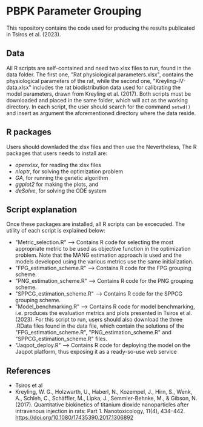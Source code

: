 # PBPK Parameter Grouping
This repository contains the code used for producing the results publicated in Tsiros et al. (2023). 
## Data
All R scripts are self-contained and need two xlsx files to run, found in the data folder. The first one, "Rat physiological parameters.xlsx", contains the physiological parameters of the rat, while the second one, "Kreyling-IV-data.xlsx" includes the rat biodistribution data used for calibrating the model parameters, drawn from Kreyling et al. (2017). Both scripts must be downloaded and placed in the same folder, which will act as the working directory. In each script, the user should search for the command `setwd()` and insert as argument the aforementioned directory where the data reside. 
## R packages
Users should downladed the xlsx files and then use the Nevertheless, The R packages that users needs to install are: 
* *openxlsx*, for reading the xlsx files
* *nloptr*, for solving the optimization problem
* *GA*, for running the genetic algorithm 
* *ggplot2* for making the plots, and
* *deSolve*, for solving the ODE system
## Script explanation
Once these packages are installed, all R scripts can be excecuded. The utility of each script is explained below:
* "Metric_selection.R"  --> Contains R code for selecting the most appropriate metric to be used as objective function in the optimization problem. Note that the MANG estimation approach is used and the models developed using the various metrics use the same initialization.
* "FPG_estimation_scheme.R"  --> Contains R code for the FPG grouping scheme.
* "PNG_estimation_scheme.R"  --> Contains R code for the PNG grouping scheme.
* "SPPCG_estimation_scheme.R"  --> Contains R code for the SPPCG grouping scheme.
* "Model_benchmarking.R"  -->  Contains R code for model benchmarking, i.e. produces the evaluation metrics and plots presented in Tsiros et al. (2023). For this script to run, users should also download the three .RData files found in the data file, which contain the solutions of the "FPG_estimation_scheme.R", "PNG_estimation_scheme.R" and "SPPCG_estimation_scheme.R" files.
* "Jaqpot_deploy.R"  -->  Contains R code for deploying the model on the Jaqpot platform, thus exposing it as a ready-so-use web service

## References
- Tsiros et al
- Kreyling, W. G., Holzwarth, U., Haberl, N., Kozempel, J., Hirn, S., Wenk, A., Schleh, C., Schäffler, M., Lipka, J., Semmler-Behnke, M., & Gibson, N. (2017). Quantitative biokinetics of titanium dioxide nanoparticles after intravenous injection in rats: Part 1. Nanotoxicology, 11(4), 434–442. https://doi.org/10.1080/17435390.2017.1306892
